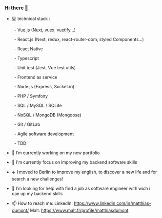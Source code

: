 ### Hi there 👋

 - 💻 technical stack : 
 
  &nbsp; &nbsp; &nbsp; &nbsp; - Vue.js (Nuxt, vuex, vuetify...)
  
  &nbsp; &nbsp; &nbsp; &nbsp; - React.js (Next, redux, react-router-dom, styled Components...)
  
  &nbsp; &nbsp; &nbsp; &nbsp; - React Native
  
  &nbsp; &nbsp; &nbsp; &nbsp; - Typescript
  
  &nbsp; &nbsp; &nbsp; &nbsp; - Unit test (Jest, Vue test utils)
  
  &nbsp; &nbsp; &nbsp; &nbsp; - Frontend as service

  &nbsp; &nbsp; &nbsp; &nbsp; - Node.js (Express, Socket.io)
  
  &nbsp; &nbsp; &nbsp; &nbsp; - PHP / Symfony

  &nbsp; &nbsp; &nbsp; &nbsp; - SQL / MySQL / SQLite
  
  &nbsp; &nbsp; &nbsp; &nbsp; - NoSQL / MongoDB (Mongoose)

  &nbsp; &nbsp; &nbsp; &nbsp; - Git / GitLab
  
  &nbsp; &nbsp; &nbsp; &nbsp; - Agile software development
  
  &nbsp; &nbsp; &nbsp; &nbsp; - TDD
  
 - 🔭 I’m currently working on my new portfolio
 
 - 🌱 I'm currently focus on improving my backend software skills
 
 - ✈️ I moved to Berlin to improve my english, to discover a new life and for search a new challenges!
 
 - 🤔 I’m looking for help with find a job as software engineer with wich i can up my backend skills
 
 - 📫 How to reach me:
  LinkedIn: https://www.linkedin.com/in/matthias-dumont/
  Malt: https://www.malt.fr/profile/matthiasdumont

<!--
**Matthias-dmt/Matthias-dmt** is a ✨ _special_ ✨ repository because its `README.md` (this file) appears on your GitHub profile.

Here are some ideas to get you started:

- 👯 I’m looking to collaborate on ...
- 💬 Ask me about ...
- 📫 How to reach me: ...
- 😄 Pronouns: ...
- ⚡ Fun fact: ...
-->
